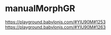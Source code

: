 # manualMorphGR
https://playground.babylonjs.com/#YIU90M#1253
https://playground.babylonjs.com/#YIU90M#1263
